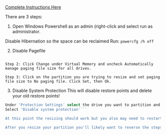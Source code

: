 [Complete Instructions Here](https://www.download3k.com/articles/How-to-shrink-a-disk-volume-beyond-the-point-where-any-unmovable-files-are-located-00432)

There are 3 steps:

1. Open Windows Powershell as an admin (right-click and select run as administrator.

Disable Hibernation so the space can be reclaimed
Run:
```powercfg /h off```

2. Disable Pagefile

```Step 1: Press Win+R (or Win+S), enter SystemPropertiesPerformance.exe, press Enter. Click the Advanced tab.

Step 2: Click Change under Virtual Memory and uncheck Automatically manage paging file size for all drives.

Step 3: Click on the partition you are trying to resize and set paging file size to No paging file. Click Set, then Ok.
```



3. Disable System Protection
This will disable restore points and delete your old restore points!
```Go to 'System Properties' and select the 'System Protection' tab.
Under 'Protection Settings' select the drive you want to partition and select 'Configure'
Select 'Disable system protection'```

At this point the resizing should work but you also may need to restart. I didn't need to I don't think but your mileage may vary.

After you resize your partition you'll likely want to reverse the steps taken above. I didn't feel it necessary as Windows is not my main OS. If you wish to reverse the changes, view the link at the top of this how-to.
